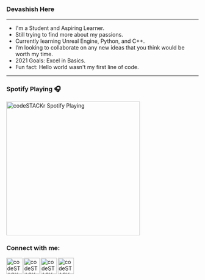 ### Devashish Here
---
- I'm a Student and Aspiring Learner.
- Still trying to find more about my passions.
- Currently learning Unreal Engine, Python, and C++.
- I’m looking to collaborate on any new ideas that you think would be worth my time.
- 2021 Goals: Excel in Basics.
- Fun fact: Hello world wasn't my first line of code.
---
### Spotify Playing 🎧

[<img src="https://now-playing-codestackr.vercel.app/api/spotify-playing" alt="codeSTACKr Spotify Playing" width="350" />](https://open.spotify.com/user/vortexgamar?si=kVTAsw_-TjCiMgn87q5_gA)

### Connect with me:

[<img align="left" alt="codeSTACKr | Twitter" width="42px" src="https://image.flaticon.com/icons/png/512/733/733579.png" />][twitter]
[<img align="left" alt="codeSTACKr | LinkedIn" width="42px" src="https://image.flaticon.com/icons/png/512/2111/2111499.png" />][linkedin]
[<img align="left" alt="codeSTACKr | Reddit" width="42px" src="https://image.flaticon.com/icons/png/512/2111/2111589.png" />][reddit]
[<img align="left" alt="codeSTACKr | YouTube" width="42px" src="https://image.flaticon.com/icons/png/512/1384/1384060.png" />][youtube]


</details>

[twitter]: https://twitter.com/Dexashish
[youtube]: https://www.youtube.com/channel/UC-PsRgaB8FlKrJjI4Wy_8ZQ
[linkedin]: https://linkedin.com/in/dexashish
[reddit]: https://www.reddit.com/user/0avortex/
